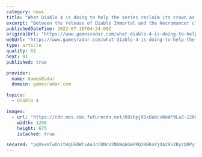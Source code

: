 ```yaml
---
category: news
title: "What Diablo 4 is doing to help the series reclaim its crown as the action-RPG king"
excerpt: "Between the release of Diablo Immortal and the Necromancer class reveal, Diablo fans are in a weird place right now ..."
publishedDateTime: 2022-07-18T04:24:00Z
originalUrl: "https://www.gamesradar.com/what-diablo-4-is-doing-to-help-the-series-reclaim-its-crown-as-the-action-rpg-king/"
webUrl: "https://www.gamesradar.com/what-diablo-4-is-doing-to-help-the-series-reclaim-its-crown-as-the-action-rpg-king/"
type: article
quality: 81
heat: 81
published: true

provider:
  name: GamesRadar
  domain: gamesradar.com

topics:
  - Diablo 4

images:
  - url: "https://cdn.mos.cms.futurecdn.net/K8zbpjXSxBu6csNoWF9LaZ-1200-80.jpg"
    width: 1200
    height: 675
    isCached: true

secured: "pqVexmTwOhitHgUE0WCvAu3cC0NcV2NGWq6GmPRQ2RBKoYjOA2952ByzQRPyjlAStwBMosl3bSco7bq6886s4EhCqUV2PYXz0sS+7ISqPwlzJY8LYoM5JIYC2D05aSThBIZFwXXFgvPsyX/yEJQG7yWtt96FD28JNTABRYAAb5WnRrOVJjSZLWtXQHMESqVpQsDoWSt2Ukg80OHaFhNbQln+/NrgCO6bn5WAvYxuKk4Nr4MJRITGBUFZLElXD9NCaMW2+0t1K+7OROBZ2wTSNS6qkxmRAKFLr1c2Kf4cuVPSkhY0qACfHVKPU8TDTwQvA1G4EqdM740lfWDWdC6CwU7qBqLVmUjdaV4zrwZGJ9k=;dBm4lPUzHaLdozhyySKhqg=="
---
```


